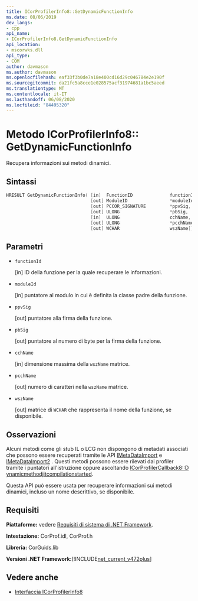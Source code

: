 ```yaml
---
title: ICorProfilerInfo8::GetDynamicFunctionInfo
ms.date: 08/06/2019
dev_langs:
- cpp
api_name:
- ICorProfilerInfo8.GetDynamicFunctionInfo
api_location:
- mscorwks.dll
api_type:
- COM
author: davmason
ms.author: davmason
ms.openlocfilehash: eaf33f3b0de7a18e400cd16d29c046784e2e190f
ms.sourcegitcommit: da21fc5a8cce1e028575acf31974681a1bc5aeed
ms.translationtype: MT
ms.contentlocale: it-IT
ms.lasthandoff: 06/08/2020
ms.locfileid: "84495320"
---
```

# <a name="icorprofilerinfo8getdynamicfunctioninfo-method"></a>Metodo ICorProfilerInfo8:: GetDynamicFunctionInfo

Recupera informazioni sui metodi dinamici.

## <a name="syntax"></a>Sintassi

```cpp
HRESULT GetDynamicFunctionInfo( [in]  FunctionID              functionId,
                                [out] ModuleID                *moduleId,
                                [out] PCCOR_SIGNATURE         *ppvSig,
                                [out] ULONG                   *pbSig,
                                [in]  ULONG                   cchName,
                                [out] ULONG                   *pcchName,
                                [out] WCHAR                   wszName[]);
```

## <a name="parameters"></a>Parametri

- `functionId`

  \[in] ID della funzione per la quale recuperare le informazioni.

- `moduleId`

  \[in] puntatore al modulo in cui è definita la classe padre della funzione.

- `ppvSig`

  \[out] puntatore alla firma della funzione.

- `pbSig`

  \[out] puntatore al numero di byte per la firma della funzione.

- `cchName`

  \[in] dimensione massima della `wszName` matrice.

- `pcchName`

  \[out] numero di caratteri nella `wszName` matrice.

- `wszName`

  \[out] matrice di `WCHAR` che rappresenta il nome della funzione, se disponibile.

## <a name="remarks"></a>Osservazioni

Alcuni metodi come gli stub IL o LCG non dispongono di metadati associati che possono essere recuperati tramite le API [IMetaDataImport](../metadata/imetadataimport-interface.md) e [IMetaDataImport2](../metadata/imetadataimport2-interface.md) . Questi metodi possono essere rilevati dai profiler tramite i puntatori all'istruzione oppure ascoltando [ICorProfilerCallback8::D ynamicmethodjitcompilationstarted](icorprofilercallback8-dynamicmethodjitcompilationstarted-method.md).

Questa API può essere usata per recuperare informazioni sui metodi dinamici, incluso un nome descrittivo, se disponibile.

## <a name="requirements"></a>Requisiti

**Piattaforme:** vedere [Requisiti di sistema di .NET Framework](../../get-started/system-requirements.md).

**Intestazione:** CorProf.idl, CorProf.h

**Libreria:** CorGuids.lib

**Versioni .NET Framework:**[!INCLUDE[net_current_v472plus](../../../../includes/net-current-v472plus.md)]

## <a name="see-also"></a>Vedere anche

- [Interfaccia ICorProfilerInfo8](icorprofilerinfo8-interface.md)
